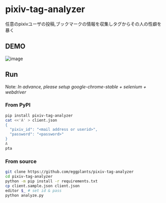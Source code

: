 # pixiv-tag-analyzer

任意のpixivユーザの投稿,ブックマークの情報を収集しタグからその人の性癖を暴く

## DEMO

![image](https://user-images.githubusercontent.com/42153744/131588844-91678751-2a27-4e83-a26a-7eba74ba8df6.png)

## Run

Note: _In advance, please setup google-chrome-stable + selenium + webdriver_

### From PyPI

```bash
pip install pixiv-tag-analyzer
cat <<'A' > client.json
{
  "pixiv_id": "<mail address or userid>",
  "password": "<password>"
}
A
pta
```

### From source

```bash
git clone https://github.com/eggplants/pixiv-tag-analyzer
cd pixiv-tag-analyzer
python -m pip install -r requirements.txt
cp client.sample.json client.json
editor $_ # set id & pass
python analyze.py
```
